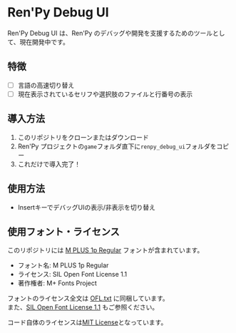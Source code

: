 # Ren'Py Debug UI

Ren'Py Debug UI は、Ren'Py のデバッグや開発を支援するためのツールとして、現在開発中です。

## 特徴

- [ ] 言語の高速切り替え
- [ ] 現在表示されているセリフや選択肢のファイルと行番号の表示

## 導入方法

1. このリポジトリをクローンまたはダウンロード
2. Ren'Py プロジェクトの`game`フォルダ直下に`renpy_debug_ui`フォルダをコピー
3. これだけで導入完了！

## 使用方法

- InsertキーでデバッグUIの表示/非表示を切り替え

## 使用フォント・ライセンス

このリポジトリには [M PLUS 1p Regular](https://fonts.google.com/specimen/M+PLUS+1p) フォントが含まれています。

- フォント名: M PLUS 1p Regular
- ライセンス: SIL Open Font License 1.1
- 著作権者: M+ Fonts Project

フォントのライセンス全文は [OFL.txt](OFL.txt) に同梱しています。  
また、[SIL Open Font License 1.1](https://scripts.sil.org/OFL) もご参照ください。

コード自体のライセンスは[MIT License](LICENSE)となっています。

